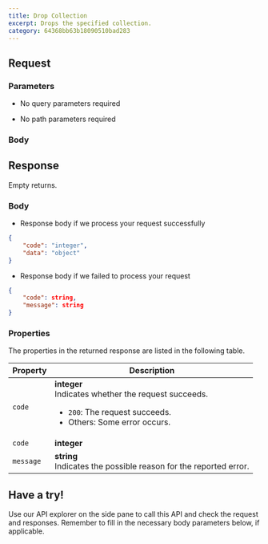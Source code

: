 ```yaml
---
title: Drop Collection
excerpt: Drops the specified collection.
category: 64368bb63b18090510bad283
---
```


## Request

### Parameters

- No query parameters required



- No path parameters required

### Body



## Response

Empty returns.

### Body

- Response body if we process your request successfully

```json
{
    "code": "integer",
    "data": "object"
}
```

- Response body if we failed to process your request

```json
{
    "code": string,
    "message": string
}
```

### Properties

The properties in the returned response are listed in the following table.

| Property | Description                                                                                                                                  |
|----------|----------------------------------------------------------------------------------------------------------------------------------------------|
| `code`     | **integer**<br>Indicates whether the request succeeds.<br><ul><li>`200`: The request succeeds.</li><li>Others: Some error occurs.</li></ul> |
| `code` | **integer**<br> || `data` | **object**<br> |
| `message`  | **string**<br>Indicates the possible reason for the reported error. |

## Have a try!

Use our API explorer on the side pane to call this API and check the request and responses. Remember to fill in the necessary body parameters below, if applicable.